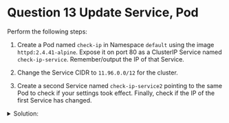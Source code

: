 # Question 13 Update Service, Pod

Perform the following steps:

1. Create a Pod named `check-ip` in Namespace `default` using the image `httpd:2.4.41-alpine`. Expose it on port 80 as a ClusterIP Service named `check-ip-service`. Remember/output the IP of that Service.

2. Change the Service CIDR to `11.96.0.0/12` for the cluster.

3. Create a second Service named `check-ip-service2` pointing to the same Pod to check if your settings took effect. Finally, check if the IP of the first Service has changed.

<details><summary>Solution:</summary>

Create the Pod and expose it as a Service:

```bash
k run check-ip --image=httpd:2.4.41-alpine
k expose pod check-ip --name check-ip-service --port 80
```

Get the IP of the Service:

```bash
k get svc check-ip-service -o=jsonpath='{.spec.clusterIP}'
```

Change the Service CIDR to 11.96.0.0/12 :

```bash
ssh cluster2-controlplane1
vim /etc/kubernetes/manifests/kube-apiserver.yaml
vim /etc/kubernetes/manifests/kube-controller-manager.yaml
```

Change the `--service-cluster-ip-range` flag to 11.96.0.0/12 in both files.

Wait for the kube-apiserver and kube-controller-manager to restart.

Create the second Service:

```bash
k expose pod check-ip --name check-ip-service2 --port 80
```

Check the IPs of both Services:

```bash
k get svc check-ip-service -o=jsonpath='{.spec.clusterIP}'
k get svc check-ip-service2 -o=jsonpath='{.spec.clusterIP}'
```

Confirm that the IP of the first Service has changed.

Remember to undo any changes made to the cluster configuration after verifying the results.

</details>
